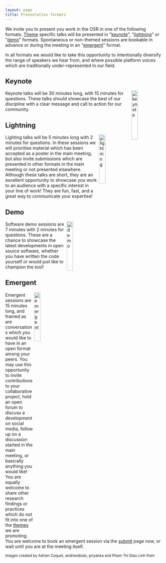 ```yaml
---
layout: page
title: Presentation formats
---
```


We invite you to present you work in the OSR in one of the following formats. [Theme](theme.md) specific talks will be presented in "[keynote](#keynote)", "[lightning](#lightning)" or "[demo](#demo)" formats. Spontaneous or non-themed sessions are bookable in advance or during the meeting in an "[emergent](#emergent)" format.

In all formats we would like to take this opportunity to intentionally diversify the range of speakers we hear from, and where possible platform voices which are traditionally under-represented in our field.

## Keynote

<img align="right" src="../img/nounproj-key.png" alt="keynote" width="20%">

Keynote talks will be 30 minutes long, with 15 minutes for questions. These talks should showcase the best of our discipline with a clear message and call to action for our community.


## Lightning

<img align="right" src="../img/nounproj-key.png" alt="lightning" width="20%">

Lighting talks will be 5 minutes long with 2 minutes for questions. In these sessions we will prioritise material which has been accepted as a poster in the main meeting, but also invite submissions which are presented in other formats in the main meeting or not presented elsewhere. Although these talks are short, they are an excellent opportunity to showcase you work to an audience with a specific interest in your line of work! They are fun, fast, and a great way to communicate your expertise!

## Demo

<img align="right" src="../img/nounproj-key.png" alt="demo" width="20%">

Software demo sessions are 7 minutes with 2 minutes for questions. These are a chance to showcase the latest developments in open source software, whether you have written the code yourself or would just like to champion the tool!

## Emergent

<img align="right" src="../img/nounproj-emergent.png" alt="emergent" width="20%">

Emergent sessions are 15 minutes long, and framed as are conversations which you would like to have in an open format among your peers. You may use this opportunity to invite contributions to your collaborative project, hold an open forum to discuss a development on social media, follow up on a discussion started in the main meeting, or basically anything you would like! You are equally welcome to share other research findings or practices which do not fit into one of the [themes](themes.md) we are promoting. You are welcome to book an emergent session via the [submit](submit.md) page now, or wait until you are at the meeting itself.


<div align="left"><body><p><small>
Images created by Adrien Coquet, andriwidodo, priyanka and Pham Thi Dieu Linh from <a href="https://thenounproject.com/"><Noun Project</a>
</small></p></body></div>
